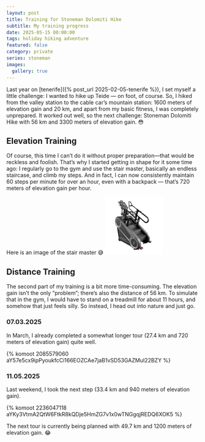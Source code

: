 ```yaml
---
layout: post
title: Training for Stoneman Dolomiti Hike
subtitle: My training progress
date: 2025-05-15 00:00:00
tags: holiday hiking adventure
featured: false
category: private
series: stoneman
images:
  gallery: true
---
```


Last year on [tenerife]({% post_url 2025-02-05-tenerife %}), I set myself a little challenge: I wanted to hike up
Teide — on foot, of course. So, I hiked from the valley station to the cable car’s mountain station: 1600 meters of
elevation gain and 20 km, and apart from my basic fitness, I was completely unprepared. It worked out well, so the next
challenge: Stoneman Dolomiti Hike with 56 km and 3300 meters of elevation gain. 😳

## Elevation Training

Of course, this time I can’t do it without proper preparation—that would be reckless and foolish. That’s why I started
getting in shape for it some time ago: I regularly go to the gym and use the stair master, basically an endless
staircase, and climb my steps. And in fact, I can now consistently maintain 60 steps per minute for over an hour, even
with a backpack — that’s 720 meters of elevation gain per hour.

Here is an image of the stair master 😅
<img src="/assets/img/2025-05-15-stoneman-training/thumbnail.png" width="30%" />

## Distance Training

The second part of my training is a bit more time-consuming. The elevation gain isn’t the only “problem”; there’s also
the distance of 56 km. To simulate that in the gym, I would have to stand on a treadmill for about 11 hours, and somehow
that just feels silly. So instead, I head out into nature and just go. 

### 07.03.2025

In March, I already completed a somewhat longer tour (27.4 km and 720 meters of elevation gain) quite well.

{% komoot 2085579060 aY57e5cx9ipPyoukfcCi166EOZCAe7jaB1vSD53GAZMuI22BZY %}

### 11.05.2025

Last weekend, I took the next step (33.4 km and 940 meters of elevation gain).

{% komoot 2236047118 aYKy3VtmA2QtW6FtkR8kQDje5HmZG7v1x0wTNGgqjREDQ6XOK5 %}

The next tour is currently being planned with 49.7 km and 1200 meters of elevation gain. 😂